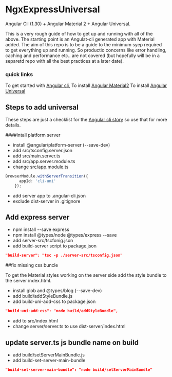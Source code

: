 # NgxExpressUniversal

Angular Cli (1.30) + Angular Material 2 + Angular Universal.

This is a very rough guide of how to get up and running with all of the above. The starting point is an Angulat-cli generated app with Material added. The aim of this repo is to be a guide to the minimum syep required to get everything up and running. So productio concerns like error handling, caching and performance etc.. are not covered (but hopefully will be in a separetd repo with all the best practices at a later date).

### quick links
To get started with [Angular cli](https://github.com/angular/angular-cli),
To install [Angular Material2](https://github.com/angular/material2/blob/master/guides/getting-started.md)
To install [Angular Universal](https://github.com/angular/angular-cli/wiki/stories-universal-rendering)

## Steps to add universal

These steps are just a checklist for the [Angular cli story](https://github.com/angular/angular-cli) so use that for more details.

####intall platform server

* install @angular/platform-server (--save-dev)
* add src/tsconfig.server.json
* add src/main.server.ts
* add src/app.server.module.ts
* change src/app.module.ts

```typescript
BrowserModule.withServerTransition({
      appId: 'cli-uni'
    });
```

* add server app to .angular-cli.json
* exclude dist-server in .gitignore 

## Add express server

* npm install --save express
* npm install @types/node @types/express --save
* add server-src/tscfonig.json
* add build-server script to package.json

```json
"build-server": "tsc -p ./server-src/tsconfig.json"
```

##fix missing css buncle

To get the Material styles working on the server side add the style bundle to the server index.html.

* install glob and @types/blog (--save-dev)
* add build/addStyleBundle.js
* add build-uni-add-css to package.json

```json
"build-uni-add-css": "node build/addStyleBundle",
```

* add <!--css-bundle--> to src/index.html
* change server/server.ts to use dist-server/index.html

## update server.ts js bundle name on build

* add build/setServerMainBundle.js
* add build-set-server-main-bundle

```json
"build-set-server-main-bundle": "node build/setServerMainBundle"
```

